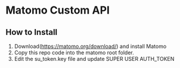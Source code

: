 # Matomo Custom API

## How to Install

1. Download(https://matomo.org/download/) and install Matomo
2. Copy this repo code into the matomo root folder. 
3. Edit the su_token.key file and update SUPER USER AUTH_TOKEN
